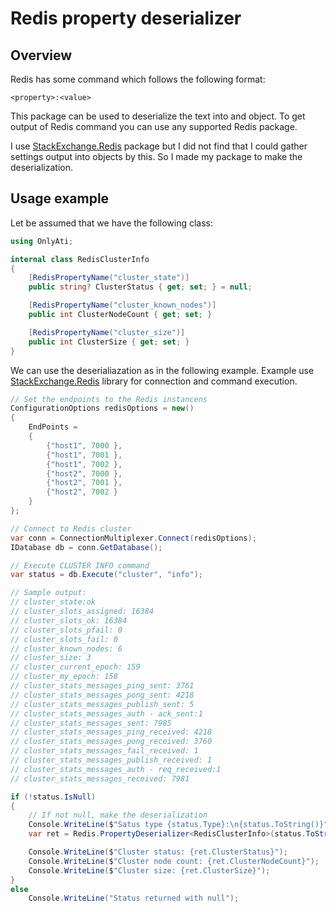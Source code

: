 # Redis property deserializer

## Overview
Redis has some command which follows the following format:
```
<property>:<value>
```

This package can be used to deserialize the text into and object. To get output of Redis command you can use any supported Redis package.

I use [StackExchange.Redis](https://github.com/StackExchange/StackExchange.Redis) package but I did not find that I could gather settings output into objects by this. So I made my package to make the deserialization.

## Usage example
Let be assumed that we have the following class:
```csharp
using OnlyAti;

internal class RedisClusterInfo
{
    [RedisPropertyName("cluster_state")]
    public string? ClusterStatus { get; set; } = null;

    [RedisPropertyName("cluster_known_nodes")]
    public int ClusterNodeCount { get; set; }

    [RedisPropertyName("cluster_size")]
    public int ClusterSize { get; set; }
}
```

We can use the deserialiazation as in the following example. Example use [StackExchange.Redis](https://github.com/StackExchange/StackExchange.Redis) library for connection and command execution.
```csharp
// Set the endpoints to the Redis instancens
ConfigurationOptions redisOptions = new()
{
    EndPoints =
    {
        {"host1", 7000 },
        {"host1", 7001 },
        {"host1", 7002 },
        {"host2", 7000 },
        {"host2", 7001 },
        {"host2", 7002 }
    }
};

// Connect to Redis cluster
var conn = ConnectionMultiplexer.Connect(redisOptions);
IDatabase db = conn.GetDatabase();

// Execute CLUSTER INFO command
var status = db.Execute("cluster", "info");

// Sample output:
// cluster_state:ok
// cluster_slots_assigned: 16384
// cluster_slots_ok: 16384
// cluster_slots_pfail: 0
// cluster_slots_fail: 0
// cluster_known_nodes: 6
// cluster_size: 3
// cluster_current_epoch: 159
// cluster_my_epoch: 158
// cluster_stats_messages_ping_sent: 3761
// cluster_stats_messages_pong_sent: 4218
// cluster_stats_messages_publish_sent: 5
// cluster_stats_messages_auth - ack_sent:1
// cluster_stats_messages_sent: 7985
// cluster_stats_messages_ping_received: 4218
// cluster_stats_messages_pong_received: 3760
// cluster_stats_messages_fail_received: 1
// cluster_stats_messages_publish_received: 1
// cluster_stats_messages_auth - req_received:1
// cluster_stats_messages_received: 7981

if (!status.IsNull)
{
    // If not null, make the deserialization
    Console.WriteLine($"Satus type {status.Type}:\n{status.ToString()}");
    var ret = Redis.PropertyDeserializer<RedisClusterInfo>(status.ToString());

    Console.WriteLine($"Cluster status: {ret.ClusterStatus}");
    Console.WriteLine($"Cluster node count: {ret.ClusterNodeCount}");
    Console.WriteLine($"Cluster size: {ret.ClusterSize}");
}
else
    Console.WriteLine("Status returned with null");
```
